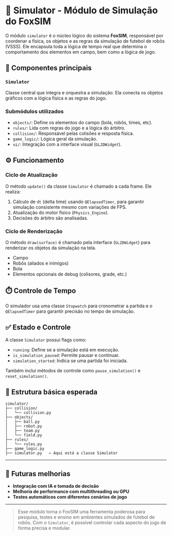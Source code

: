 # 🧠 Simulator - Módulo de Simulação do FoxSIM

O módulo `simulator` é o núcleo lógico do sistema **FoxSIM**, responsável por coordenar a física, os objetos e as regras da simulação de futebol de robôs (VSSS). Ele encapsula toda a lógica de tempo real que determina o comportamento dos elementos em campo, bem como a lógica de jogo.

## 🧩 Componentes principais

### `Simulator`
Classe central que integra e orquestra a simulação. Ela conecta os objetos gráficos com a lógica física e as regras do jogo.

### Submódulos utilizados
- `objects/`: Define os elementos do campo (bola, robôs, times, etc).
- `rules/`: Lida com regras do jogo e a lógica do árbitro.
- `collision/`: Responsável pelas colisões e resposta física.
- `game_logic/`: Lógica geral da simulação.
- `ui/`: Integração com a interface visual (`GL2DWidget`).

## ⚙️ Funcionamento

### Ciclo de Atualização
O método `update()` da classe `Simulator` é chamado a cada frame. Ele realiza:

1. Cálculo de `dt` (delta time) usando `QElapsedTimer`, para garantir simulação consistente mesmo com variações de FPS.
2. Atualização do motor físico (`Physics_Engine`).
3. Decisões do árbitro são analisadas.

### Ciclo de Renderização
O método `draw(surface)` é chamado pela interface (`GL2DWidget`) para renderizar os objetos da simulação na tela.

- Campo
- Robôs (aliados e inimigos)
- Bola
- Elementos opcionais de debug (colisores, grade, etc.)

## ⏱️ Controle de Tempo
O simulador usa uma classe `Stopwatch` para cronometrar a partida e o `QElapsedTimer` para garantir precisão no tempo de simulação.

## ✅ Estado e Controle
A classe `Simulator` possui flags como:
- `running`: Define se a simulação está em execução.
- `is_simulation_paused`: Permite pausar e continuar.
- `simulation_started`: Indica se uma partida foi iniciada.

Também inclui métodos de controle como `pause_simulation()` e `reset_simulation()`.

## 📁 Estrutura básica esperada
```
simulator/
├── collision/
│   └── collision.py
├── objects/
│   ├── ball.py
│   ├── robot.py
│   ├── team.py
│   └── field.py
├── rules/
│   └── rules.py
├── game_logic.py
├── simulator.py   ← Aqui está a classe Simulator
```

---

## 🚀 Futuras melhorias
- **Integração com IA e tomada de decisão**
- **Melhoria de performance com multithreading ou GPU**
- **Testes automáticos com diferentes cenários de jogo**

---

> Esse módulo torna o FoxSIM uma ferramenta poderosa para pesquisa, testes e ensino em ambientes simulados de futebol de robôs. Com o `Simulator`, é possível controlar cada aspecto do jogo de forma precisa e modular.

